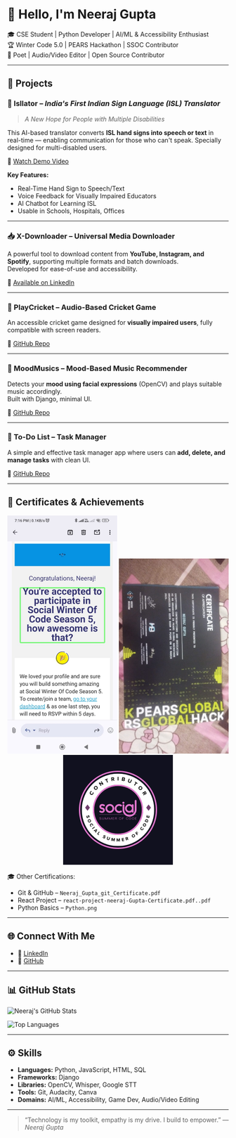 # 👋 Hello, I'm Neeraj Gupta

🎓 CSE Student | Python Developer | AI/ML & Accessibility Enthusiast  
🏆 Winter Code 5.0 | PEARS Hackathon | SSOC Contributor  
🎤 Poet | Audio/Video Editor | Open Source Contributor

---

## 🚀 Projects

### 🤟 Isllator – *India's First Indian Sign Language (ISL) Translator*

> *A New Hope for People with Multiple Disabilities*

This AI-based translator converts **ISL hand signs into speech or text** in real-time — enabling communication for those who can't speak. Specially designed for multi-disabled users.

🎥 [Watch Demo Video](https://drive.google.com/file/d/1WUeLNjcUAdjX3Hc95lOtFxb2GuCXv0a1/view?usp=drive_link)

**Key Features:**
- Real-Time Hand Sign to Speech/Text
- Voice Feedback for Visually Impaired Educators
- AI Chatbot for Learning ISL
- Usable in Schools, Hospitals, Offices

---

### 📥 X-Downloader – Universal Media Downloader

A powerful tool to download content from **YouTube, Instagram, and Spotify**, supporting multiple formats and batch downloads.  
Developed for ease-of-use and accessibility.

🔗 [Available on LinkedIn](https://www.linkedin.com/in/neeraj-gupta26)

---

### 🏏 PlayCricket – Audio-Based Cricket Game

An accessible cricket game designed for **visually impaired users**, fully compatible with screen readers.

🔗 [GitHub Repo](https://github.com/NeerajGupta26/PlayCricket)

---

### 🎵 MoodMusics – Mood-Based Music Recommender

Detects your **mood using facial expressions** (OpenCV) and plays suitable music accordingly.  
Built with Django, minimal UI.

🔗 [GitHub Repo](https://github.com/NeerajGupta26/MoodMusics)

---

### 📝 To-Do List – Task Manager

A simple and effective task manager app where users can **add, delete, and manage tasks** with clean UI.

🔗 [GitHub Repo](https://github.com/NeerajGupta26/To-Do-List)

---

## 🏅 Certificates & Achievements

<p align="center">
  <img src="assets/Winter_Coder5.0.jpg" width="250" alt="Winter Code 5.0 Certificate">
  <img src="assets/pears.jpg" width="250" alt="PEARS Hackathon Certificate">
  <img src="assets/Contributor SSOC.png" width="250" alt="SSOC Contributor Certificate">
</p>

🎓 Other Certifications:
- Git & GitHub – `Neeraj_Gupta_git_Certificate.pdf`
- React Project – `react-project-neeraj-Gupta-Certificate.pdf..pdf`
- Python Basics – `Python.png`

---

## 🌐 Connect With Me

- 💼 [LinkedIn](https://www.linkedin.com/in/neeraj-gupta26)
- 🐙 [GitHub](https://github.com/NeerajGupta26)

---

## 📊 GitHub Stats

![Neeraj's GitHub Stats](https://github-readme-stats.vercel.app/api?username=NeerajGupta26&show_icons=true&theme=github_dark)

![Top Languages](https://github-readme-stats.vercel.app/api/top-langs/?username=NeerajGupta26&layout=compact&theme=github_dark)

---

## ⚙️ Skills

- **Languages:** Python, JavaScript, HTML, SQL  
- **Frameworks:** Django  
- **Libraries:** OpenCV, Whisper, Google STT  
- **Tools:** Git, Audacity, Canva  
- **Domains:** AI/ML, Accessibility, Game Dev, Audio/Video Editing

---

> “Technology is my toolkit, empathy is my drive. I build to empower.” — *Neeraj Gupta*
